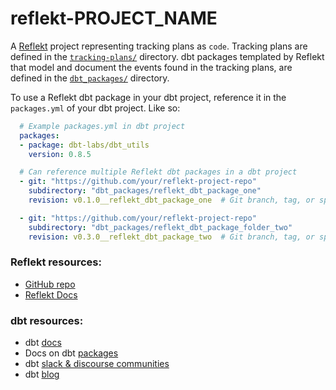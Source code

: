 # reflekt-PROJECT_NAME
A [Reflekt](https://github.com/GClunies/reflekt) project representing tracking plans as `code`. Tracking plans are defined in the [`tracking-plans/`](tracking-plans/) directory. dbt packages templated by Reflekt that model and document the events found in the tracking plans, are defined in the [`dbt_packages/`](dbt_packages/) directory.

To use a Reflekt dbt package in your dbt project, reference it in the `packages.yml` of your dbt project. Like so:
```yaml
  # Example packages.yml in dbt project
  packages:
  - package: dbt-labs/dbt_utils
    version: 0.8.5

  # Can reference multiple Reflekt dbt packages in a dbt project
  - git: "https://github.com/your/reflekt-project-repo"
    subdirectory: "dbt_packages/reflekt_dbt_package_one"
    revision: v0.1.0__reflekt_dbt_package_one  # Git branch, tag, or specific commit (full 40-character hash)

  - git: "https://github.com/your/reflekt-project-repo"
    subdirectory: "dbt_packages/reflekt_dbt_package_folder_two"
    revision: v0.3.0__reflekt_dbt_package_two  # Git branch, tag, or specific commit (full 40-character hash)
  ```

### Reflekt resources:
- [GitHub repo](https://github.com/GClunies/reflekt)
- [Reflekt Docs](https://github.com/GClunies/reflekt/blob/main/docs/DOCUMENTATION.md/#reflekt-docs)

### dbt resources:
- dbt [docs](https://docs.getdbt.com/docs/introduction)
- Docs on dbt [packages](https://docs.getdbt.com/docs/building-a-dbt-project/package-management/)
- dbt [slack & discourse communities](https://community.getdbt.com/)
- dbt [blog](https://blog.getdbt.com/)
